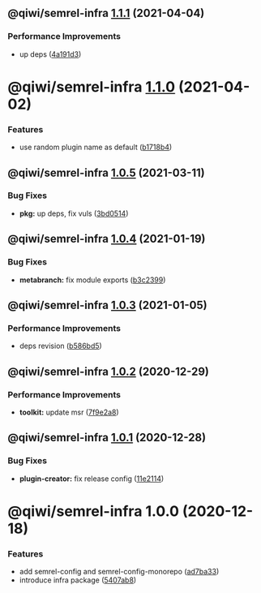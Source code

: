 ## @qiwi/semrel-infra [1.1.1](https://github.com/qiwi/semantic-release-toolkit/compare/@qiwi/semrel-infra@1.1.0...@qiwi/semrel-infra@1.1.1) (2021-04-04)


### Performance Improvements

* up deps ([4a191d3](https://github.com/qiwi/semantic-release-toolkit/commit/4a191d3faf2f4d67bd2022724cdfee6a03dcc168))

# @qiwi/semrel-infra [1.1.0](https://github.com/qiwi/semantic-release-toolkit/compare/@qiwi/semrel-infra@1.0.5...@qiwi/semrel-infra@1.1.0) (2021-04-02)


### Features

* use random plugin name as default ([b1718b4](https://github.com/qiwi/semantic-release-toolkit/commit/b1718b43ef028eba9a7b9fb87989c4706d62f807))

## @qiwi/semrel-infra [1.0.5](https://github.com/qiwi/semantic-release-toolkit/compare/@qiwi/semrel-infra@1.0.4...@qiwi/semrel-infra@1.0.5) (2021-03-11)


### Bug Fixes

* **pkg:** up deps, fix vuls ([3bd0514](https://github.com/qiwi/semantic-release-toolkit/commit/3bd051436e6466000443d44f5aa819f67080f534))

## @qiwi/semrel-infra [1.0.4](https://github.com/qiwi/semantic-release-toolkit/compare/@qiwi/semrel-infra@1.0.3...@qiwi/semrel-infra@1.0.4) (2021-01-19)


### Bug Fixes

* **metabranch:** fix module exports ([b3c2399](https://github.com/qiwi/semantic-release-toolkit/commit/b3c239968b56be7fe8ea2d2639991108f0fb3f7c))

## @qiwi/semrel-infra [1.0.3](https://github.com/qiwi/semantic-release-toolkit/compare/@qiwi/semrel-infra@1.0.2...@qiwi/semrel-infra@1.0.3) (2021-01-05)


### Performance Improvements

* deps revision ([b586bd5](https://github.com/qiwi/semantic-release-toolkit/commit/b586bd55912cd58eb2c64ead73790d73f1e9cbeb))

## @qiwi/semrel-infra [1.0.2](https://github.com/qiwi/semantic-release-toolkit/compare/@qiwi/semrel-infra@1.0.1...@qiwi/semrel-infra@1.0.2) (2020-12-29)


### Performance Improvements

* **toolkit:** update msr ([7f9e2a8](https://github.com/qiwi/semantic-release-toolkit/commit/7f9e2a827056635bb8307417135c1a31cf85ec7e))

## @qiwi/semrel-infra [1.0.1](https://github.com/qiwi/semantic-release-toolkit/compare/@qiwi/semrel-infra@1.0.0...@qiwi/semrel-infra@1.0.1) (2020-12-28)


### Bug Fixes

* **plugin-creator:** fix release config ([11e2114](https://github.com/qiwi/semantic-release-toolkit/commit/11e211477c1eabfa948ee4b3930360a6dcd803b7))

# @qiwi/semrel-infra 1.0.0 (2020-12-18)


### Features

* add semrel-config and semrel-config-monorepo ([ad7ba33](https://github.com/qiwi/semantic-release-toolkit/commit/ad7ba33cf6f6705c1f1f1919c197d5ad7345de4b))
* introduce infra package ([5407ab8](https://github.com/qiwi/semantic-release-toolkit/commit/5407ab8a0907b00aba4ad3fb3d1e8ae092cff85a))
